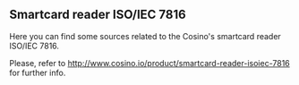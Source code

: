 Smartcard reader ISO/IEC 7816
-----------------------------

Here you can find some sources related to the Cosino's smartcard reader ISO/IEC 7816.

Please, refer to http://www.cosino.io/product/smartcard-reader-isoiec-7816 for further info.
